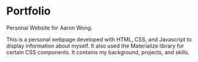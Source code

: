 # Portfolio
Personal Website for Aaron Wong.

This is a personal webpage developed with HTML, CSS, and Javascript to display information about myself. It also used the Materialize library for certain CSS components. It contains my background, projects, and skills.
